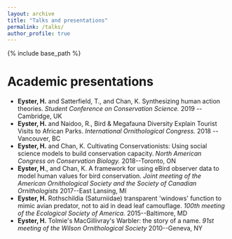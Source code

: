 ```yaml
---
layout: archive
title: "Talks and presentations"
permalink: /talks/
author_profile: true
---
```


{% include base_path %}

Academic presentations
======
* **Eyster, H.**  and Satterfield, T., and Chan, K. Synthesizing human action theories. *Student Conference on Conservation Science.*  2019 --  Cambridge,  UK 	
* **Eyster, H.**  and Naidoo, R., Bird &  Megafauna Diversity
	Explain Tourist Visits to African Parks. *International Ornithological Congress.*  2018 --  Vancouver,  BC 
* **Eyster, H.** and Chan, K.  Cultivating Conservationists: Using social science models to build  conservation capacity. *North American Congress on Conservation Biology.*  2018--Toronto, ON
* **Eyster, H**., and Chan, K.  A framework for using eBird observer
	data to model human values for bird conservation.  *Joint meeting
	of the American Ornithological Society and the Society of Canadian
	Ornithologists* 2017--East Lansing, MI
* **Eyster, H.** Rothschildia (Saturniidae) transparent 'windows'
	function to mimic avian predator, not to aid in dead leaf
	camouflage. *100th meeting of the Ecological Society of America.* 2015--Baltimore, MD
* **Eyster, H.** Tolmie's MacGillivray's Warbler: the story of a name. *91st meeting of the Wilson Ornithological Society*  2010--Geneva, NY
